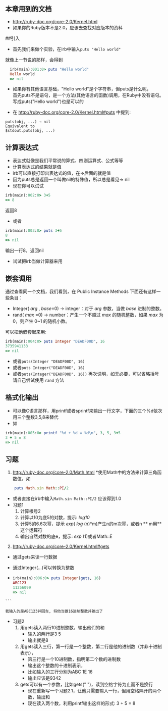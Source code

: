 ## 本章用到的文档
* http://ruby-doc.org/core-2.0/Kernel.html 
* 如果你的Ruby版本不是2.0，应该去查找对应版本的资料

##引入 
 * 首先我们来做个实验，在irb中输入`puts "Hello world"`
  
  就像上一节说的那样，会得到

```ruby
  irb(main):001:0> puts "Hello world"
  Hello world
  => nil
```
  
 * 如果你有其他语言基础，"Hello world"是个字符串，但puts是什么呢，<BR>
首先puts不是语句，是一个方法(其他语言的函数)调用，在Ruby中没有语句。<BR>
写成puts("Hello world")也是可以的<BR>

 * 在 http://ruby-doc.org/core-2.0/Kernel.html#puts 中提到: 

```text
puts(obj, ...) → nil
Equivalent to
$stdout.puts(obj, ...)
```

## 计算表达式  
* 表达式就像是我们平常说的算式、四则运算式、公式等等
* 计算表达式的结果就是值
* irb可以直接打印出表达式的值，在=>后面的就是值
* 因为puts总是返回一个叫做nil的特殊值，所以总是看见=> nil
* 现在你可以试试

```ruby
irb(main):002:0> 3+5
=> 8
```

返回8
* 或者

```ruby
irb(main):003:0> puts 3+5
8
=> nil
```

输出一行8，返回nil
* 试试把irb当做计算器来用

## 嵌套调用  
通过查看同一个文档，我们看到，在 Public Instance Methods 下面还有这样一些条目：
* Integer( *arg* , *base*=0) → integer：对于 *arg* 参数，当做 *base* 进制的整数。
* rand( *max* =0) → number：产生一个不超过 *max* 的随机整数，如果 *max* 为 0，则产生 0~1 的随机小数。

可以把他嵌套起来用:
```ruby
irb(main):004:0> puts Integer "DEADF00D", 16
3735941133
=> nil
```
* 或者```puts(Integer "DEADF00D", 16)```
* 或者```puts Integer("DEADF00D", 16)```
* 或者```puts(Integer("DEADF00D", 16))```
再次说明，如无必要，可以省略括号<br>
请自己尝试使用 `rand` 方法

## 格式化输出
* 可以像C语言那样，用printf或者sprintf来输出一行文字，下面的三个%d依次用三个整数3,5,8来替代
* 如

```ruby
irb(main):005:0> printf "%d + %d = %d\n", 3, 5, 3+5
3 + 5 = 8
=> nil
```


   
## 习题
1.  http://ruby-doc.org/core-2.0/Math.html
   *使用Math中的方法来计算三角函数值，如
  ```ruby
      puts Math.sin Math::PI/2 
  ```
   * 或者直接在irb中输入`Math.sin Math::PI/2`
     应该得到1.0
   * 习题1
      1. 计算根号2
      2. 计算以10为底5的对数，提示: *log10*
      3. 计算5的6.6次幂，提示 *exp*( *log* (n)*m)产生n的m次幂，或者n ** m用**这个运算符
      4. 输出自然对数的底e，提示: *exp* (1)或者Math::E
   
2.  http://ruby-doc.org/core-2.0/Kernel.html#gets
   * 通过gets来读一行数据
   * 通过Integer(...)可以转换为整数

   * ```ruby
     irb(main):006:0> puts Integer(gets, 16)
     ABC123
     11256099
     => nil
    ```
 
    我输入的是ABC123并回车, 将他当做16进制整数并输出了
  * 习题2
      1. 用gets读入两行10进制整数，输出他们的和
          *  输入的两行是3 5
          *  输出就是8
      2. 用gets读入三行，第一行是一个整数，第二行是他的进制数（并非十进制表示），
          *  第三行是一个10进制数，指明第二个数的进制数
          *  输出这个整数的十进制表示，
          *  比如输入的三行分别为ABC 1E 16
          *  输出应该是9342
      3. gets可以有一个参数，比如gets(" ")，读到空格字符为止而不是换行
          *  现在重新写一个习题2.1，让他只需要输入一行，但用空格隔开的两个数，输出和
          *  现在读入两个数，利用printf输出这样的形式: 3 + 5 = 8


